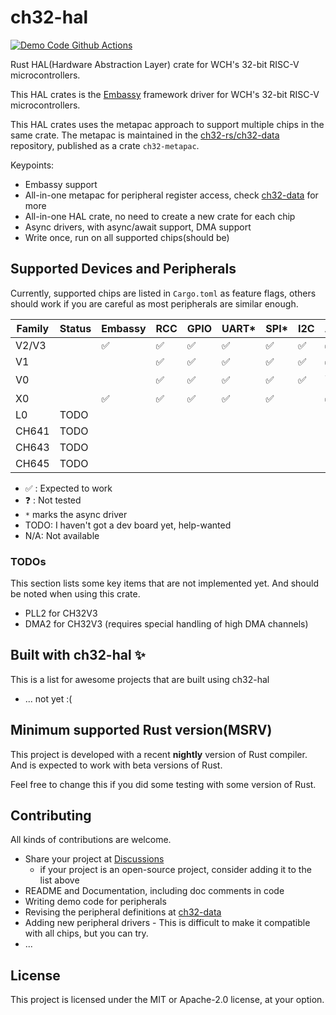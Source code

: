 # ch32-hal

[![Demo Code Github Actions][badge-actions]][actions-build]

[badge-actions]: https://img.shields.io/github/actions/workflow/status/ch32-rs/ch32-hal/build.yml?style=for-the-badge&label=Demo%20Code%20Build
[actions-build]: https://github.com/ch32-rs/ch32-hal/actions/workflows/build.yml

Rust HAL(Hardware Abstraction Layer) crate for WCH's 32-bit RISC-V microcontrollers.

This HAL crates is the [Embassy](https://github.com/embassy-rs/embassy) framework driver for WCH's 32-bit RISC-V microcontrollers.

This HAL crates uses the metapac approach to support multiple chips in the same crate.
The metapac is maintained in the [ch32-rs/ch32-data](https://github.com/ch32-rs/ch32-data) repository, published as a crate `ch32-metapac`.

Keypoints:

- Embassy support
- All-in-one metapac for peripheral register access, check [ch32-data](https://github.com/ch32-rs/ch32-data) for more
- All-in-one HAL crate, no need to create a new crate for each chip
- Async drivers, with async/await support, DMA support
- Write once, run on all supported chips(should be)

## Supported Devices and Peripherals

Currently, supported chips are listed in `Cargo.toml` as feature flags,
others should work if you are careful as most peripherals are similar enough.

| Family | Status | Embassy | RCC | GPIO | UART* | SPI* | I2C | ADC | Timer(PWM) | EXTI* | RNG | DMA* | Delay |
|--------|--------|---------|-----|------|-------|-----|-----|-----|------------|-------|-----|-------|-------|
| V2/V3  |        | ✅      | ✅  | ✅   | ✅    | ✅  | ✅  | ✅  | ✅         | ✅    | ✅  | ✅    |       |
| V1     |        |         | ✅  | ✅   | ✅    | ✅  | ✅  | ✅  | ✅         |       |     |       | ✅    |
| V0     |        |         | ✅  | ✅   | ✅    | ✅  | ✅  | ❓  | ❓         |       |     |       | ✅    |
| X0     |        | ✅      | ✅  | ✅   | ✅    | ✅  |     | ✅  | ✅         | ✅    |     | ✅    |       |
| L0     | TODO   |         |     |      |       |     |     |     |            |       |     |       |       |
| CH641  | TODO   |         |     |      |       |     |     |     |            |       |     |       |       |
| CH643  | TODO   |         |     |      |       |     |     |     |            |       |     |       |       |
| CH645  | TODO   |         |     |      |       |     |     |     |            |       |     |       |       |

- ✅ : Expected to work
- ❓ : Not tested
- `*` marks the async driver
- TODO: I haven't got a dev board yet, help-wanted
- N/A: Not available

### TODOs

This section lists some key items that are not implemented yet. And should be noted when using this crate.

- PLL2 for CH32V3
- DMA2 for CH32V3 (requires special handling of high DMA channels)

## Built with ch32-hal ✨

This is a list for awesome projects that are built using ch32-hal

- ... not yet :(

## Minimum supported Rust version(MSRV)

This project is developed with a recent **nightly** version of Rust compiler. And is expected to work with beta versions of Rust.

Feel free to change this if you did some testing with some version of Rust.

## Contributing

All kinds of contributions are welcome.

- Share your project at [Discussions](https://github.com/ch32-rs/ch32-hal/discussions)
  - if your project is an open-source project, consider adding it to the list above
- README and Documentation, including doc comments in code
- Writing demo code for peripherals
- Revising the peripheral definitions at [ch32-data](https://github.com/ch32-rs/ch32-data)
- Adding new peripheral drivers - This is difficult to make it compatible with all chips, but you can try.
- ...

## License

This project is licensed under the MIT or Apache-2.0 license, at your option.

